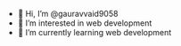 - 👋 Hi, I’m @gauravvaid9058
- 👀 I’m interested in web development 
- 🌱 I’m currently learning web development 


<!---
gauravvaid9058/gauravvaid9058 is a ✨ special ✨ repository because its `README.md` (this file) appears on your GitHub profile.
You can click the Preview link to take a look at your changes.
--->
